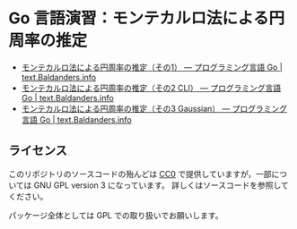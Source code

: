 # Go 言語演習：モンテカルロ法による円周率の推定

- [モンテカルロ法による円周率の推定（その1） — プログラミング言語 Go | text.Baldanders.info](http://text.baldanders.info/golang/estimate-of-pi/)
- [モンテカルロ法による円周率の推定（その2 CLI） — プログラミング言語 Go | text.Baldanders.info](http://text.baldanders.info/golang/estimate-of-pi-2-cli/)
- [モンテカルロ法による円周率の推定（その3 Gaussian） — プログラミング言語 Go | text.Baldanders.info](http://text.baldanders.info/golang/estimate-of-pi-3-gaussian/) 

## ライセンス

このリポジトリのソースコードの殆んどは [CC0](http://creativecommons.org/publicdomain/zero/1.0/) で提供していますが，一部については GNU GPL version 3 になっています。
詳しくはソースコードを参照してください。

パッケージ全体としては GPL での取り扱いでお願いします。
